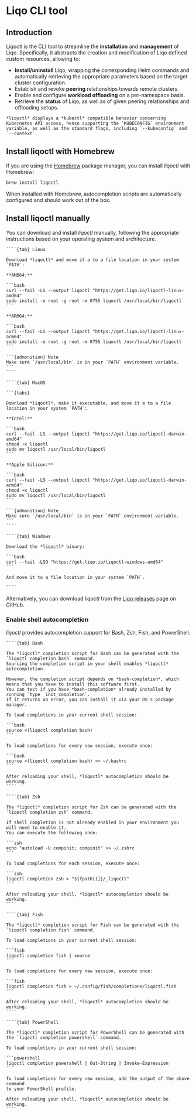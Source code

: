 # Liqo CLI tool

## Introduction

Liqoctl is the CLI tool to streamline the **installation** and **management** of Liqo.
Specifically, it abstracts the creation and modification of Liqo defined custom resources, allowing to:

* **Install/uninstall** Liqo, wrapping the corresponding Helm commands and automatically retrieving the appropriate parameters based on the target cluster configuration.
* Establish and revoke **peering** relationships towards remote clusters.
* Enable and configure **workload offloading** on a per-namespace basis.
* Retrieve the **status** of Liqo, as well as of given peering relationships and offloading setups.

```{admonition} Note
*liqoctl* displays a *kubectl* compatible behavior concerning Kubernetes API access, hence supporting the `KUBECONFIG` environment variable, as well as the standard flags, including `--kubeconfig` and `--context`.
```

## Install liqoctl with Homebrew

If you are using the [Homebrew](https://brew.sh/) package manager, you can install *liqoctl* with Homebrew:

```bash
brew install liqoctl
```

When installed with Homebrew, autocompletion scripts are automatically configured and should work out of the box.

## Install liqoctl manually

You can download and install *liqoctl* manually, following the appropriate instructions based on your operating system and architecture.

`````{tabs}
````{tab} Linux

Download *liqoctl* and move it a to a file location in your system `PATH`:

**AMD64:**

```bash
curl --fail -LS --output liqoctl "https://get.liqo.io/liqoctl-linux-amd64"
sudo install -o root -g root -m 0755 liqoctl /usr/local/bin/liqoctl
```

**ARM64:**

```bash
curl --fail -LS --output liqoctl "https://get.liqo.io/liqoctl-linux-arm64"
sudo install -o root -g root -m 0755 liqoctl /usr/local/bin/liqoctl
```

```{admonition} Note
Make sure `/usr/local/bin` is in your `PATH` environment variable.
```
````

````{tab} MacOS

```{tabs}

Download *liqoctl*, make it executable, and move it a to a file location in your system `PATH`:

**Intel:**

```bash
curl --fail -LS --output liqoctl "https://get.liqo.io/liqoctl-darwin-amd64"
chmod +x liqoctl
sudo mv liqoctl /usr/local/bin/liqoctl
```

**Apple Silicon:**

```bash
curl --fail -LS --output liqoctl "https://get.liqo.io/liqoctl-darwin-arm64"
chmod +x liqoctl
sudo mv liqoctl /usr/local/bin/liqoctl
```

```{admonition} Note
Make sure `/usr/local/bin` is in your `PATH` environment variable.
```
````

````{tab} Windows

Download the *liqoctl* binary:

```bash
curl --fail -LSO "https://get.liqo.io/liqoctl-windows-amd64"
```

And move it to a file location in your system `PATH`.

````
`````

Alternatively, you can download *liqoctl* from the [Liqo releases](https://github.com/liqotech/liqo/releases/) page on GitHub.

### Enable shell autocompletion

*liqoctl* provides autocompletion support for Bash, Zsh, Fish, and PowerShell.

`````{tabs}
````{tab} Bash

The *liqoctl* completion script for Bash can be generated with the `liqoctl completion bash` command.
Sourcing the completion script in your shell enables *liqoctl* autocompletion.

However, the completion script depends on *bash-completion*, which means that you have to install this software first.
You can test if you have *bash-completion* already installed by running `type _init_completion`.
If it returns an error, you can install it via your OS's package manager.

To load completions in your current shell session:

```bash
source <(liqoctl completion bash)
```

To load completions for every new session, execute once:

```bash
source <(liqoctl completion bash) >> ~/.bashrc
```

After reloading your shell, *liqoctl* autocompletion should be working.
````

````{tab} Zsh

The *liqoctl* completion script for Zsh can be generated with the `liqoctl completion zsh` command.

If shell completion is not already enabled in your environment you will need to enable it.
You can execute the following once:

```zsh
echo "autoload -U compinit; compinit" >> ~/.zshrc
```

To load completions for each session, execute once:

```zsh
liqoctl completion zsh > "${fpath[1]}/_liqoctl"
```

After reloading your shell, *liqoctl* autocompletion should be working.
````

````{tab} Fish

The *liqoctl* completion script for Fish can be generated with the `liqoctl completion fish` command.

To load completions in your current shell session:

```fish
liqoctl completion fish | source
```

To load completions for every new session, execute once:

```fish
liqoctl completion fish > ~/.config/fish/completions/liqoctl.fish
```

After reloading your shell, *liqoctl* autocompletion should be working.
````

````{tab} PowerShell

The *liqoctl* completion script for PowerShell can be generated with the `liqoctl completion powershell` command.

To load completions in your current shell session:

```powershell
liqoctl completion powershell | Out-String | Invoke-Expression
```

To load completions for every new session, add the output of the above command
to your PowerShell profile.

After reloading your shell, *liqoctl* autocompletion should be working.
````


`````
